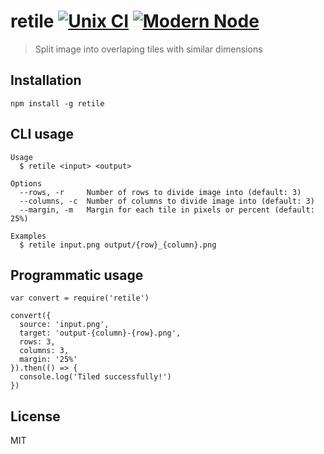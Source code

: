 # retile [![Unix CI](https://img.shields.io/travis/sheerun/retile/master.svg?maxAge=2592000)](https://travis-ci.org/sheerun/retile) [![Modern Node](https://img.shields.io/badge/modern-node-9BB48F.svg)](https://github.com/sheerun/retile)

> Split image into overlaping tiles with similar dimensions

## Installation

```
npm install -g retile
```

## CLI usage

```
Usage
  $ retile <input> <output>

Options
  --rows, -r     Number of rows to divide image into (default: 3)
  --columns, -c  Number of columns to divide image into (default: 3)
  --margin, -m   Margin for each tile in pixels or percent (default: 25%)

Examples
  $ retile input.png output/{row}_{column}.png
```

## Programmatic usage

```node
var convert = require('retile')

convert({
  source: 'input.png',
  target: 'output-{column}-{row}.png',
  rows: 3,
  columns: 3,
  margin: '25%'
}).then(() => {
  console.log('Tiled successfully!')
})
```

## License

MIT
